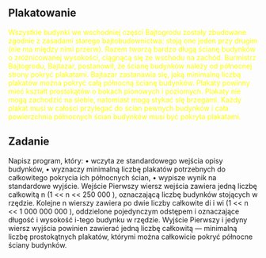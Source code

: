 <h2><strong>Plakatowanie</strong></h2>
<span style="color:yellow">
    Wszystkie budynki we wschodniej części Bajtogrodu zostały zbudowane zgodnie z zasadami
    starego bajtobudownictwa: stoją one jeden przy drugim (nie ma między nimi przerw). Razem
    tworzą bardzo długą ścianę budynków o zróżnicowanej wysokości, ciągnącą się ze wschodu na
    zachód.
    Burmistrz Bajtogrodu, Bajtazar, postanowił, że ścianę budynków należy od północnej
    strony pokryć plakatami. Bajtazar zastanawia się, jaką minimalną liczbą plakatów można
    pokryć całą północną ścianę budynków. Plakaty powinny mieć kształt prostokątów o bokach
    pionowych i poziomych. Plakaty nie mogą zachodzić na siebie, natomiast mogą stykać
    się brzegami. Każdy plakat musi w całości przylegać do ścian pewnych budynków i cała
    powierzchnia północnych ścian budynków musi być pokryta plakatami.
</span>

<h2><strong>Zadanie</strong></h2>
Napisz program, który:
• wczyta ze standardowego wejścia opisy budynków,
• wyznaczy minimalną liczbę plakatów potrzebnych do całkowitego pokrycia ich północnych
ścian,
• wypisze wynik na standardowe wyjście.
Wejście
Pierwszy wiersz wejścia zawiera jedną liczbę całkowitą n (1 << n << 250 000 ), oznaczającą
liczbę budynków stojących w rzędzie. Kolejne n wierszy zawiera po dwie liczby całkowite di
i wi (1 << n << 1 000 000 000 ), oddzielone pojedynczym odstępem i oznaczające długość
i wysokość i-tego budynku w rzędzie.
Wyjście
Pierwszy i jedyny wiersz wyjścia powinien zawierać jedną liczbę całkowitą — minimalną liczbę
prostokątnych plakatów, którymi można całkowicie pokryć północne ściany budynków.
